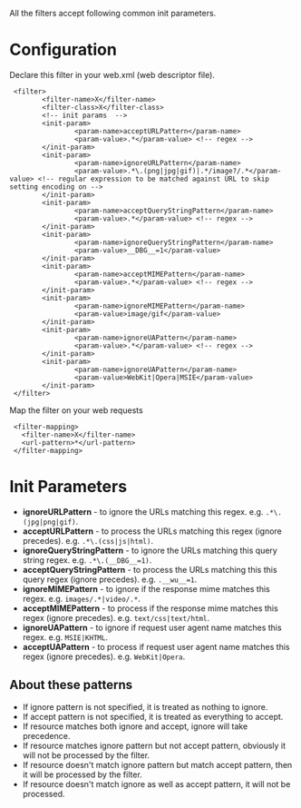 All the filters accept following common init parameters.

# Configuration #

Declare this filter in your web.xml (web descriptor file).

```
 <filter>
        <filter-name>X</filter-name>
        <filter-class>X</filter-class>
        <!-- init params  -->
        <init-param>
                <param-name>acceptURLPattern</param-name>
                <param-value>.*</param-value> <!-- regex -->
        </init-param>
        <init-param>
                <param-name>ignoreURLPattern</param-name>
                <param-value>.*\.(png|jpg|gif)|.*/image?/.*</param-value> <!-- regular expression to be matched against URL to skip setting encoding on -->
        </init-param>
        <init-param>
                <param-name>acceptQueryStringPattern</param-name>
                <param-value>.*</param-value> <!-- regex -->
        </init-param>
        <init-param>
                <param-name>ignoreQueryStringPattern</param-name>
                <param-value>__DBG__=1</param-value>
        </init-param>
        <init-param>
                <param-name>acceptMIMEPattern</param-name>
                <param-value>.*</param-value> <!-- regex -->
        </init-param>
        <init-param>
                <param-name>ignoreMIMEPattern</param-name>
                <param-value>image/gif</param-value> 
        </init-param>
        <init-param>
                <param-name>ignoreUAPattern</param-name>
                <param-value>.*</param-value> <!-- regex -->
        </init-param>
        <init-param>
                <param-name>ignoreUAPattern</param-name>
                <param-value>WebKit|Opera|MSIE</param-value> 
        </init-param>
 </filter>
```

Map the filter on your web requests

```
 <filter-mapping>
   <filter-name>X</filter-name>
   <url-pattern>*</url-pattern>
 </filter-mapping>
```

# Init Parameters #

  * **ignoreURLPattern** - to ignore the URLs matching this regex. e.g. `.*\.(jpg|png|gif)`.
  * **acceptURLPattern** - to process the URLs matching this regex (ignore precedes). e.g. `.*\.(css|js|html)`.
  * **ignoreQueryStringPattern** - to ignore the URLs matching this query string regex. e.g. `.*\.(__DBG__=1)`.
  * **acceptQueryStringPattern** - to process the URLs matching this this query regex (ignore precedes). e.g. `.__wu__=1`.
  * **ignoreMIMEPattern** - to ignore if the response mime matches this regex. e.g. `images/.*|video/.*`.
  * **acceptMIMEPattern** - to process if the response mime matches this regex (ignore precedes). e.g. `text/css|text/html`.
  * **ignoreUAPattern** - to ignore if request user agent name matches this regex. e.g. `MSIE|KHTML`.
  * **acceptUAPattern** - to process if request user agent name matches this regex (ignore precedes). e.g. `WebKit|Opera`.

## About these patterns ##

  * If ignore pattern is not specified, it is treated as nothing to ignore.
  * If accept pattern is not specified, it is treated as everything to accept.
  * If resource matches both ignore and accept, ignore will take precedence.
  * If resource matches ignore pattern but not accept pattern, obviously it will not be processed by the filter.
  * If resource doesn't match ignore pattern but match accept pattern, then it will be processed by the filter.
  * If resource doesn't match ignore as well as accept pattern, it will not be processed.